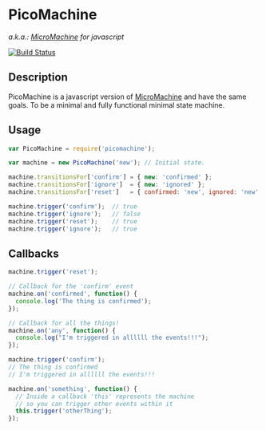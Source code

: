 # PicoMachine
_a.k.a.: [MicroMachine](https://github.com/soveran/micromachine) for javascript_

[![Build Status](https://secure.travis-ci.org/elcuervo/picomachine.png?branch=master)](http://travis-ci.org/elcuervo/picomachine)

## Description

PicoMachine is a javascript version of [MicroMachine](https://github.com/soveran/micromachine) and have the same goals.
To be a minimal and fully functional minimal state machine.

## Usage

```javascript
var PicoMachine = require('picomachine');

var machine = new PicoMachine('new'); // Initial state.

machine.transitionsFor['confirm'] = { new: 'confirmed' };
machine.transitionsFor['ignore']  = { new: 'ignored' };
machine.transitionsFor['reset']   = { confirmed: 'new', ignored: 'new' };

machine.trigger('confirm');  // true
machine.trigger('ignore');   // false
machine.trigger('reset');    // true
machine.trigger('ignore');   // true
```

## Callbacks

```javascript
machine.trigger('reset');

// Callback for the 'confirm' event
machine.on('confirmed', function() {
  console.log('The thing is confirmed');
});

// Callback for all the things!
machine.on('any', function() {
  console.log("I'm triggered in allllll the events!!!");
});

machine.trigger('confirm');
// The thing is confirmed
// I'm triggered in allllll the events!!!

machine.on('something', function() {
  // Inside a callback 'this' represents the machine
  // so you can trigger other events within it
  this.trigger('otherThing');
});
```
